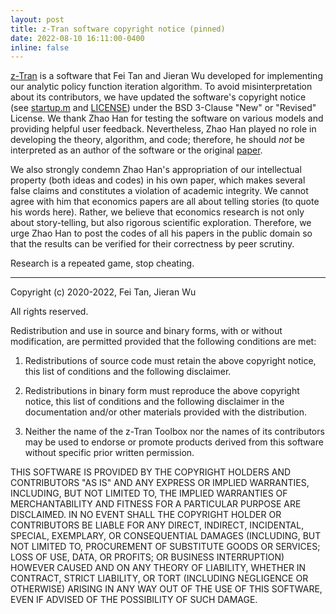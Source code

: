 ```yaml
---
layout: post
title: z-Tran software copyright notice (pinned)
date: 2022-08-10 16:11:00-0400
inline: false
---
```


[z-Tran](https://github.com/econdojo/ztran) is a software that Fei Tan and Jieran Wu developed for implementing our analytic policy function iteration algorithm. To avoid misinterpretation about its contributors, we have updated the software's copyright notice (see [startup.m](https://github.com/econdojo/ztran/blob/main/startup.m) and [LICENSE](https://github.com/econdojo/ztran/blob/main/LICENSE)) under the BSD 3-Clause "New" or "Revised" License. We thank Zhao Han for testing the software on various models and providing helpful user feedback. Nevertheless, Zhao Han played no role in developing the theory, algorithm, and code; therefore, he should <em>not</em> be interpreted as an author of the software or the original [paper](https://doi.org/10.1016/j.jet.2021.105395).

We also strongly condemn Zhao Han's appropriation of our intellectual property (both ideas and codes) in his own paper, which makes several false claims and constitutes a violation of academic integrity. We cannot agree with him that economics papers are all about telling stories (to quote his words here). Rather, we believe that economics research is not only about story-telling, but also rigorous scientific exploration. Therefore, we urge Zhao Han to post the codes of all his papers in the public domain so that the results can be verified for their correctness by peer scrutiny.

<div class="row">
    <div class="col-sm mt-3 mt-md-0">
    </div>
    <div class="col-sm mt-3 mt-md-0">
        <img class="img-fluid rounded z-depth-1" src="{{ '/assets/img/ZHcheat.jpg' | relative_url }}" alt="" title="example image"/>
    </div>
    <div class="col-sm mt-3 mt-md-0">
    </div>
</div>
<div class="caption">
    Research is a repeated game, stop cheating.
</div>


***

Copyright (c) 2020-2022, Fei Tan, Jieran Wu

All rights reserved.

Redistribution and use in source and binary forms, with or without modification,
are permitted provided that the following conditions are met:

1. Redistributions of source code must retain the above copyright notice, this list of conditions and the following disclaimer.

2. Redistributions in binary form must reproduce the above copyright notice, this list of conditions and the following disclaimer in the documentation and/or other materials provided with the distribution.

3. Neither the name of the z-Tran Toolbox nor the names of its contributors may be used to endorse or promote products derived from this software without specific prior written permission.

THIS SOFTWARE IS PROVIDED BY THE COPYRIGHT HOLDERS AND CONTRIBUTORS "AS IS" AND
ANY EXPRESS OR IMPLIED WARRANTIES, INCLUDING, BUT NOT LIMITED TO, THE IMPLIED
WARRANTIES OF MERCHANTABILITY AND FITNESS FOR A PARTICULAR PURPOSE ARE DISCLAIMED.
IN NO EVENT SHALL THE COPYRIGHT HOLDER OR CONTRIBUTORS BE LIABLE FOR ANY DIRECT,
INDIRECT, INCIDENTAL, SPECIAL, EXEMPLARY, OR CONSEQUENTIAL DAMAGES (INCLUDING, BUT
NOT LIMITED TO, PROCUREMENT OF SUBSTITUTE GOODS OR SERVICES; LOSS OF USE, DATA, OR
PROFITS; OR BUSINESS INTERRUPTION) HOWEVER CAUSED AND ON ANY THEORY OF LIABILITY,
WHETHER IN CONTRACT, STRICT LIABILITY, OR TORT (INCLUDING NEGLIGENCE OR OTHERWISE)
ARISING IN ANY WAY OUT OF THE USE OF THIS SOFTWARE, EVEN IF ADVISED OF THE
POSSIBILITY OF SUCH DAMAGE.